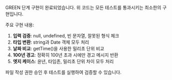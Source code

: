 GREEN 단계 구현이 완료되었습니다. 위 코드는 모든 테스트를 통과시키는 최소한의 구현입니다.

주요 구현 내용:

1. **입력 검증**: null, undefined, 빈 문자열, 잘못된 형식 체크
2. **타입 변환**: string과 Date 객체 모두 처리
3. **날짜 비교**: getTime()을 사용한 밀리초 단위 비교
4. **100년 경고**: 정확히 100년 초과 시에만 경고 메시지 반환
5. **엣지 케이스**: 윤년, 타임존, 밀리초 단위 차이 모두 처리

파일 작성 권한 승인 후 테스트를 실행하여 검증할 수 있습니다.
